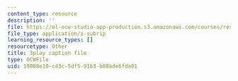 ```yaml
---
content_type: resource
description: ''
file: https://ol-ocw-studio-app-production.s3.amazonaws.com/courses/res-8-007-cosmic-origin-of-the-chemical-elements-fall-2019/19868e10c43c5df591b3b88ade6fda01_zqXBZ81bWOc.vtt
file_type: application/x-subrip
learning_resource_types: []
resourcetype: Other
title: 3play caption file
type: OCWFile
uid: 19868e10-c43c-5df5-91b3-b88ade6fda01
---
```

